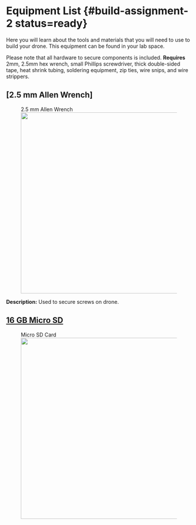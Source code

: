 # Equipment List {#build-assignment-2 status=ready}

Here you will learn about the tools and materials that you will need to use to build your drone. This equipment can be found in your lab space.

Please note that all hardware to secure components is included.
**Requires** 2mm, 2.5mm hex wrench, small Phillips screwdriver, thick double-sided tape, heat shrink tubing, soldering equipment, zip ties, wire snips, and wire strippers.  

## [2.5 mm Allen Wrench]
<figure>
    <figcaption>2.5 mm Allen Wrench</figcaption>
    <img style='width:35em' src="allen_wrench.jpg"/>
</figure>  
 
**Description:** Used to secure screws on drone.

## [**16 GB Micro SD**](https://www.amazon.com/SanDisk-Mobile-MicroSDHC-SDSDQM-B35A-Adapter/dp/B004ZIENBA/)
<figure>
    <figcaption>Micro SD Card</figcaption>
    <img style='width:35em' src="sd.png"/>
</figure>  
